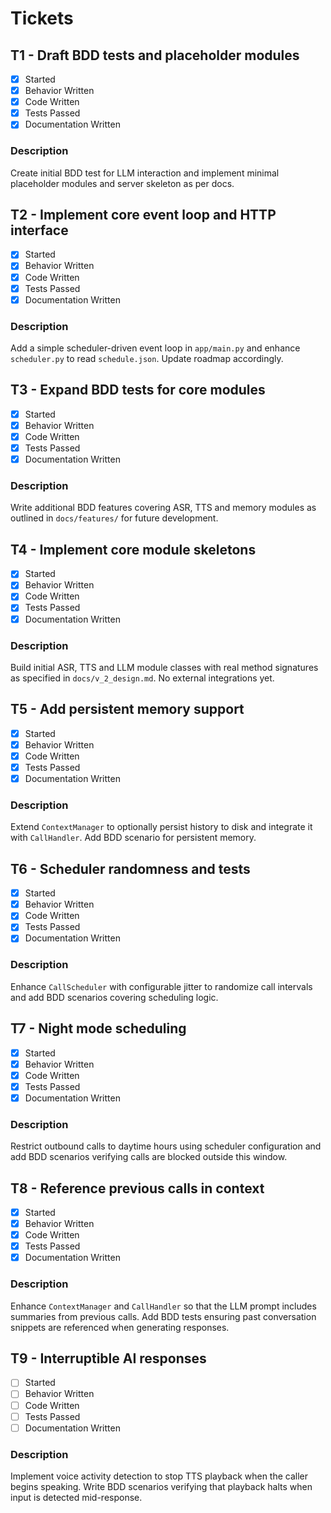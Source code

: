 # Tickets

## T1 - Draft BDD tests and placeholder modules
- [x] Started
- [x] Behavior Written
- [x] Code Written
- [x] Tests Passed
- [x] Documentation Written

### Description
Create initial BDD test for LLM interaction and implement minimal placeholder modules and server skeleton as per docs.


## T2 - Implement core event loop and HTTP interface
- [x] Started
- [x] Behavior Written
- [x] Code Written
- [x] Tests Passed
- [x] Documentation Written

### Description
Add a simple scheduler-driven event loop in `app/main.py` and enhance
`scheduler.py` to read `schedule.json`. Update roadmap accordingly.

## T3 - Expand BDD tests for core modules
- [x] Started
- [x] Behavior Written
- [x] Code Written
- [x] Tests Passed
- [x] Documentation Written

### Description
Write additional BDD features covering ASR, TTS and memory modules as
outlined in `docs/features/` for future development.

## T4 - Implement core module skeletons
- [x] Started
- [x] Behavior Written
- [x] Code Written
- [x] Tests Passed
- [x] Documentation Written

### Description
Build initial ASR, TTS and LLM module classes with real method signatures as specified in `docs/v_2_design.md`. No external integrations yet.

## T5 - Add persistent memory support
- [x] Started
- [x] Behavior Written
- [x] Code Written
- [x] Tests Passed
- [x] Documentation Written

### Description
Extend `ContextManager` to optionally persist history to disk and integrate it with `CallHandler`. Add BDD scenario for persistent memory.

## T6 - Scheduler randomness and tests
- [x] Started
- [x] Behavior Written
- [x] Code Written
- [x] Tests Passed
- [x] Documentation Written

### Description
Enhance `CallScheduler` with configurable jitter to randomize call intervals and
add BDD scenarios covering scheduling logic.

## T7 - Night mode scheduling
- [x] Started
- [x] Behavior Written
- [x] Code Written
- [x] Tests Passed
- [x] Documentation Written

### Description
Restrict outbound calls to daytime hours using scheduler configuration and add
BDD scenarios verifying calls are blocked outside this window.

## T8 - Reference previous calls in context
- [x] Started
- [x] Behavior Written
- [x] Code Written
- [x] Tests Passed
- [x] Documentation Written

### Description
Enhance `ContextManager` and `CallHandler` so that the LLM prompt includes
summaries from previous calls. Add BDD tests ensuring past conversation
snippets are referenced when generating responses.

## T9 - Interruptible AI responses
- [ ] Started
- [ ] Behavior Written
- [ ] Code Written
- [ ] Tests Passed
- [ ] Documentation Written

### Description
Implement voice activity detection to stop TTS playback when the caller
begins speaking. Write BDD scenarios verifying that playback halts when
input is detected mid-response.

